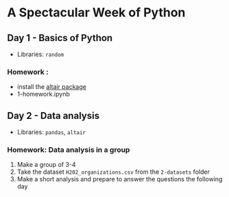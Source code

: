 # A Spectacular Week of Python
## Day 1 - Basics of Python
* Libraries: `random`
### Homework : 
* install the [altair package](https://anaconda.org/conda-forge/altair)
* 1-homework.ipynb

## Day 2 - Data analysis
* Libraries: `pandas`, `altair`
### Homework: Data analysis in a group
1. Make a group of 3-4
2. Take the dataset `H202_organizations.csv` from the `2-datasets` folder
3. Make a short analysis and prepare to answer the questions the following day



